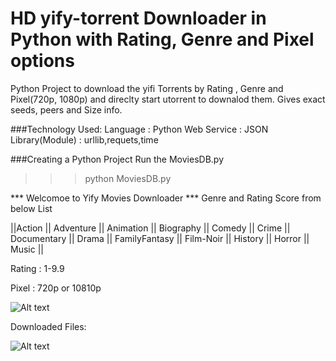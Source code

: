 # HD yify-torrent Downloader in Python with Rating, Genre and Pixel options 

Python Project to download the yifi Torrents by Rating , Genre and Pixel(720p, 1080p) and direclty start utorrent to downalod them. Gives exact seeds, peers and Size info. 

###Technology Used:
Language : Python
Web Service : JSON
Library(Module) : urllib,requets,time

###Creating a Python Project
Run the MoviesDB.py

>>>python MoviesDB.py

*** Welcomoe to Yify Movies Downloader ***
Genre and Rating Score from below List

||Action || Adventure || Animation || Biography || Comedy || Crime || Documentary || Drama || FamilyFantasy || Film-Noir || History || Horror || Music ||

Rating : 1-9.9

Pixel : 720p or 10810p

![Alt text](http://imageshack.com/a/img903/3417/99PDct.png "Optional title")

Downloaded Files:

![Alt text](http://imageshack.com/a/img907/1796/l4gqMb.png "Optional title")
